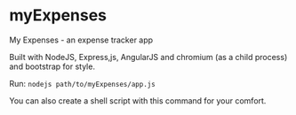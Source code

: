 myExpenses
==========

My Expenses - an expense tracker app


Built with NodeJS, Express,js, AngularJS and chromium (as a child process) and bootstrap for style.

Run:
<code>nodejs path/to/myExpenses/app.js</code>
<br />

You can also create a shell script with this command for your comfort.

